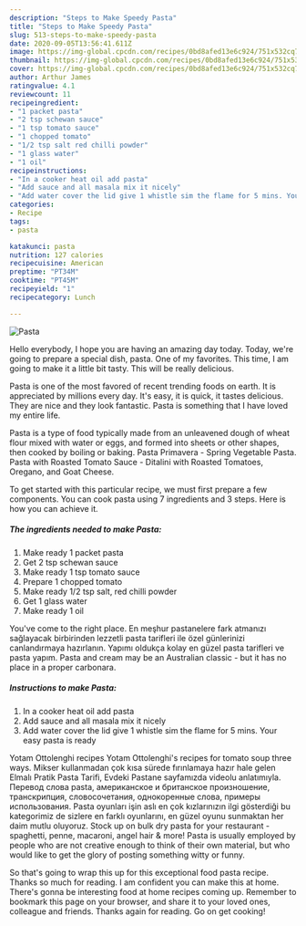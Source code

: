 ```yaml
---
description: "Steps to Make Speedy Pasta"
title: "Steps to Make Speedy Pasta"
slug: 513-steps-to-make-speedy-pasta
date: 2020-09-05T13:56:41.611Z
image: https://img-global.cpcdn.com/recipes/0bd8afed13e6c924/751x532cq70/pasta-recipe-main-photo.jpg
thumbnail: https://img-global.cpcdn.com/recipes/0bd8afed13e6c924/751x532cq70/pasta-recipe-main-photo.jpg
cover: https://img-global.cpcdn.com/recipes/0bd8afed13e6c924/751x532cq70/pasta-recipe-main-photo.jpg
author: Arthur James
ratingvalue: 4.1
reviewcount: 11
recipeingredient:
- "1 packet pasta"
- "2 tsp schewan sauce"
- "1 tsp tomato sauce"
- "1 chopped tomato"
- "1/2 tsp salt red chilli powder"
- "1 glass water"
- "1 oil"
recipeinstructions:
- "In a cooker heat oil add pasta"
- "Add sauce and all masala mix it nicely"
- "Add water cover the lid give 1 whistle sim the flame for 5 mins. Your easy pasta is ready"
categories:
- Recipe
tags:
- pasta

katakunci: pasta 
nutrition: 127 calories
recipecuisine: American
preptime: "PT34M"
cooktime: "PT45M"
recipeyield: "1"
recipecategory: Lunch

---
```



![Pasta](https://img-global.cpcdn.com/recipes/0bd8afed13e6c924/751x532cq70/pasta-recipe-main-photo.jpg)

Hello everybody, I hope you are having an amazing day today. Today, we're going to prepare a special dish, pasta. One of my favorites. This time, I am going to make it a little bit tasty. This will be really delicious.

Pasta is one of the most favored of recent trending foods on earth. It is appreciated by millions every day. It's easy, it is quick, it tastes delicious. They are nice and they look fantastic. Pasta is something that I have loved my entire life.

Pasta is a type of food typically made from an unleavened dough of wheat flour mixed with water or eggs, and formed into sheets or other shapes, then cooked by boiling or baking. Pasta Primavera - Spring Vegetable Pasta. Pasta with Roasted Tomato Sauce - Ditalini with Roasted Tomatoes, Oregano, and Goat Cheese.


To get started with this particular recipe, we must first prepare a few components. You can cook pasta using 7 ingredients and 3 steps. Here is how you can achieve it.

<!--inarticleads1-->

##### The ingredients needed to make Pasta:

1. Make ready 1 packet pasta
1. Get 2 tsp schewan sauce
1. Make ready 1 tsp tomato sauce
1. Prepare 1 chopped tomato
1. Make ready 1/2 tsp salt, red chilli powder
1. Get 1 glass water
1. Make ready 1 oil


You&#39;ve come to the right place. En meşhur pastanelere fark atmanızı sağlayacak birbirinden lezzetli pasta tarifleri ile özel günlerinizi canlandırmaya hazırlanın. Yapımı oldukça kolay en güzel pasta tarifleri ve pasta yapım. Pasta and cream may be an Australian classic - but it has no place in a proper carbonara. 

<!--inarticleads2-->

##### Instructions to make Pasta:

1. In a cooker heat oil add pasta
1. Add sauce and all masala mix it nicely
1. Add water cover the lid give 1 whistle sim the flame for 5 mins. Your easy pasta is ready


Yotam Ottolenghi recipes Yotam Ottolenghi&#39;s recipes for tomato soup three ways. Mikser kullanmadan çok kısa sürede fırınlamaya hazır hale gelen Elmalı Pratik Pasta Tarifi, Evdeki Pastane sayfamızda videolu anlatımıyla. Перевод слова pasta, американское и британское произношение, транскрипция, словосочетания, однокоренные слова, примеры использования. Pasta oyunları işin aslı en çok kızlarınızın ilgi gösterdiği bu kategorimiz de sizlere en farklı oyunlarını, en güzel oyunu sunmaktan her daim mutlu oluyoruz. Stock up on bulk dry pasta for your restaurant - spaghetti, penne, macaroni, angel hair &amp; more! Pasta is usually employed by people who are not creative enough to think of their own material, but who would like to get the glory of posting something witty or funny. 

So that's going to wrap this up for this exceptional food pasta recipe. Thanks so much for reading. I am confident you can make this at home. There's gonna be interesting food at home recipes coming up. Remember to bookmark this page on your browser, and share it to your loved ones, colleague and friends. Thanks again for reading. Go on get cooking!
